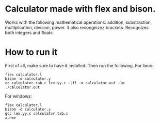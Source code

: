# Calculator made with flex and bison.
  Works with the following mathematical operations: addition, substraction, multiplication, division, power.
  It also recongnizez brackets.
  Recognizes both integers and floats.
  

# How to run it
  First of all, make sure to have it installed. Then run the following.
  For linux:
  ```
  flex calculator.l
  bison -d calculator.y
  cc calculator.tab.c lex.yy.c -lfl -o calculator.out -lm
  ./calculator.out
  ```
  
  For windows:
  ```
  flex calculator.l
  bison -d calculator.y
  gcc lex.yy.c calculator.tab.c
  a.exe
  ```
